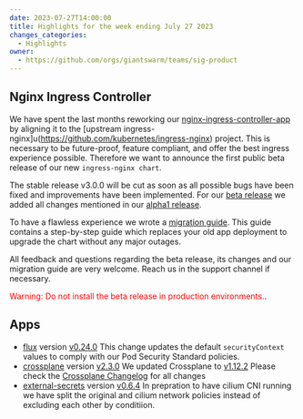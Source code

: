 ```yaml
---
date: 2023-07-27T14:00:00
title: Highlights for the week ending July 27 2023
changes_categories:
  - Highlights
owner:
  - https://github.com/orgs/giantswarm/teams/sig-product
---
```


## Nginx Ingress Controller 

We have spent the last months reworking our [nginx-ingress-controller-app](https://github.com/giantswarm/ingress-nginx-app) by aligning it to the [upstream ingress-nginx]u(https://github.com/kubernetes/ingress-nginx) project. This is necessary to be future-proof, feature compliant, and offer the best ingress experience possible. Therefore we want to announce the first public beta release of our new `ingress-nginx chart`.

The stable release v3.0.0 will be cut as soon as all possible bugs have been fixed and improvements have been implemented. For our  [beta release](https://github.com/giantswarm/ingress-nginx-app/releases/tag/v3.0.0-beta1) we added all changes mentioned in our [alpha1 release](https://github.com/giantswarm/ingress-nginx-app/releases/tag/v3.0.0-alpha1).

To have a flawless experience we wrote a [migration guide](https://github.com/giantswarm/ingress-nginx-app/blob/v3.0.0-beta1/migration.md). This guide contains a step-by-step guide which replaces your old app deployment to upgrade the chart without any major outages. 

All feedback and questions regarding the beta release, its changes and our migration guide are very welcome. Reach us in the support channel if necessary.

<span style="color:red">Warning: Do not install the beta release in production environments.</span>.

## Apps

- [flux](https://github.com/giantswarm/flux-app) version [v0.24.0](https://github.com/giantswarm/flux-app/blob/master/CHANGELOG.md#0240---2023-07-04) This change updates the default `securityContext` values to comply with our Pod Security Standard policies.
- [crossplane](https://github.com/giantswarm/crossplane) version [v2.3.0](https://github.com/giantswarm/crossplane) We updated Crossplane to [v1.12.2](https://github.com/crossplane/crossplane/releases/tag/v1.12.2) Please check the [Crossplane Changelog](https://github.com/crossplane/crossplane/releases/tag/v1.12.2) for all changes
- [external-secrets](https://github.com/giantswarm/external-secrets) version [v0.6.4](https://github.com/giantswarm/external-secrets) In prepration to have cilium CNI running we have split the original and cilium network policies instead of excluding each other by conditiion.


